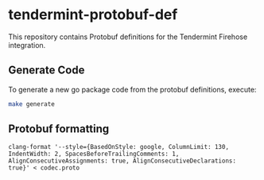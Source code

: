 # tendermint-protobuf-def

This repository contains Protobuf definitions for the Tendermint Firehose integration.

## Generate Code

To generate a new go package code from the protobuf definitions, execute:

```bash
make generate
```

## Protobuf formatting

```
clang-format '--style={BasedOnStyle: google, ColumnLimit: 130, IndentWidth: 2, SpacesBeforeTrailingComments: 1, AlignConsecutiveAssignments: true, AlignConsecutiveDeclarations: true}' < codec.proto
```
